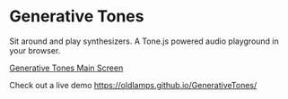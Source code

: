# Generative Tones
Sit around and play synthesizers. A Tone.js powered audio playground in your browser.

[Generative Tones Main Screen](/img/tones.png?raw=true)

Check out a live demo
https://oldlamps.github.io/GenerativeTones/
